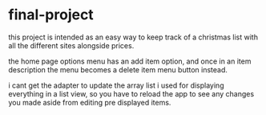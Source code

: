 # final-project

this project is intended as an easy way to keep track of a christmas list with all the different sites alongside prices.

the home page options menu has an add item option, and once in an item description the menu becomes a delete item menu button instead.

i cant get the adapter to update the array list i used for displaying everything in a list view, so you have to reload the app to see any changes you made aside from editing pre displayed items.
